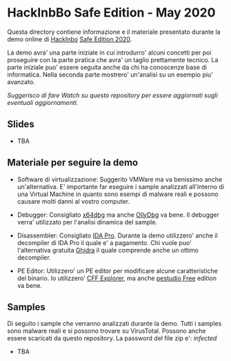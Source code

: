 # HackInbBo Safe Edition - May 2020
Questa directory contiene informazione e il materiale presentato durante la demo online di [HackInbo](https://www.hackinbo.it/) [Safe Edition 2020](https://www.linkedin.com/feed/update/urn:li:activity:6667490582480330753/).

La demo avra' una parte iniziale in cui introdurro' alcuni concetti per poi proseguire con la parte pratica che avra' un taglio prettamente tecnico. La parte iniziale puo' essere seguita anche da chi ha conoscenze base di informatica. Nella seconda parte mostrero' un'analisi su un esempio piu' avanzato.

_Suggerisco di fare Watch su questo repository per essere aggiornati sugli eventuali aggiornamenti._

## Slides
* TBA

## Materiale per seguire la demo
* Software di virtualizzazione: Suggerito VMWare ma va benissimo anche un'alternativa. E' importante far eseguire i sample analizzati all'interno di una Virtual Machine in quanto sono esempi di malware reali e possono causare molti danni al vostro computer.

* Debugger: Consigliato [x64dbg](https://x64dbg.com/) ma anche [OllyDbg](http://www.ollydbg.de/version2.html) va bene. Il debugger verra' utilizzato per l'analisi dinamica del sample.

* Disassembler: Consigliato [IDA Pro](https://www.hex-rays.com/products/ida/support/download_freeware/). Durante la demo utilizzero' anche il decompiler di IDA Pro il quale e' a pagamento. Chi vuole puo' l'alternativa gratuita [Ghidra](https://ghidra-sre.org/) il quale comprende anche un ottimo decompiler.

* PE Editor: Utilizzero' un PE editor per modificare alcune caratteristiche del binario. Io utilizzero' [CFF Explorer](https://ntcore.com/?page_id=388), ma anche [pestudio Free](https://www.winitor.com/features) edition va bene.

## Samples
Di seguito i sample che verranno analizzati durante la demo. Tutti i samples sono malware reali e si possono trovare su VirusTotal. Possono anche essere scaricati da questo repository. La password del file zip e': *infected*

* TBA
